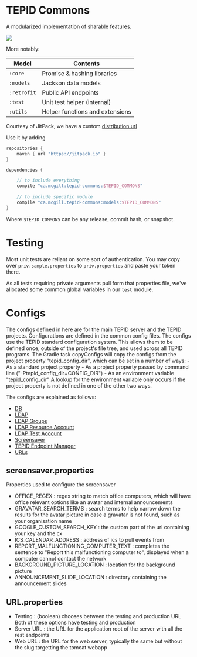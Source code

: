 # TEPID Commons

A modularized implementation of sharable features.

[![](https://jitpack.io/v/ca.mcgill/tepid-commons.svg)](https://jitpack.io/#ca.mcgill/tepid-commons)

More notably:

| Model | Contents |
| --- | --- |
| `:core` | Promise & hashing libraries |
| `:models` | Jackson data models |
| `:retrofit` | Public API endpoints |
| `:test` | Unit test helper (internal) |
| `:utils` | Helper functions and extensions |

Courtesy of JitPack, we have a custom [distribution url](https://jitpack.io/#ca.mcgill/tepid-commons)

Use it by adding

```gradle
repositories {
    maven { url "https://jitpack.io" }
}

dependencies {

    // to include everything
    compile "ca.mcgill:tepid-commons:$TEPID_COMMONS"
    
    // to include specific module
    compile "ca.mcgill.tepid-commons:models:$TEPID_COMMONS"
}
```

Where `$TEPID_COMMONS` can be any release, commit hash, or snapshot.

# Testing

Most unit tests are reliant on some sort of authentication.
You may copy over `priv.sample.properties` to `priv.properties` and paste your token there.

As all tests requiring private arguments pull form that properties file,
we've allocated some common global variables in our `test` module.

# Configs
The configs defined in here are for the main TEPID server and the TEPID projects.
Configurations are defined in the common config files. The configs use the TEPID standard configuration system. This allows them to be defined once, outside of the project's file tree, and used across all TEPID programs. The Gradle task copyConfigs will copy the configs from the project property "tepid_config_dir", which can be set in a number of ways:
    - As a standard project property
    - As a project property passed by command line ("-Ptepid_config_dir=CONFIG_DIR")
    - As an environment variable "tepid_config_dir"
A lookup for the environment variable only occurs if the project property is not defined in one of the other two ways.

The configs are explained as follows:
- [DB](#db.properties)
- [LDAP](#LDAP.properties)
- [LDAP Groups](#LDAPGroups.properties)
- [LDAP Resource Account](#LDAPResource.properties)
- [LDAP Test Account](#LDAPTest.properties)
- [Screensaver](#screensaver.properties)
- [TEPID Endpoint Manager](#TEM.properties)
- [URLs](#URL.properties)

## screensaver.properties
Properties used to configure the screensaver
- OFFICE_REGEX : regex string to match office computers, which will have office relevant options like an avatar and internal announcements
- GRAVATAR_SEARCH_TERMS : search terms to help narrow down the results for the avatar picture in case a gravatar is not found, such as your organisation name
- GOOGLE_CUSTOM_SEARCH_KEY : the custom part of the url containing your key and the cx
- ICS_CALENDAR_ADDRESS : address of ics to pull events from
- REPORT_MALFUNCTIONING_COMPUTER_TEXT : completes the sentence to "Report this malfunctioning computer to", displayed when a computer cannot contact the network
- BACKGROUND_PICTURE_LOCATION : location for the background picture
- ANNOUNCEMENT_SLIDE_LOCATION : directory containing the announcement slides

## URL.properties
- Testing : (boolean) chooses between the testing and production URL
Both of these options have testing and production
- Server URL : the URL for the application root of the server with all the rest endpoints
- Web URL : the URL for the web server, typically the same but without the slug targetting the tomcat webapp